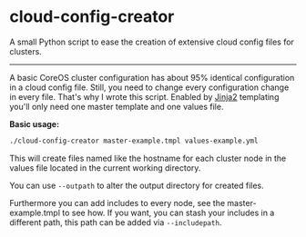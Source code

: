 # cloud-config-creator
A small Python script to ease the creation of extensive cloud config files for clusters.

---

A basic CoreOS cluster configuration has about 95% identical configuration in a cloud config file.
Still, you need to change every configuration change in every file. That's why I wrote this script.
Enabled by [Jinja2](http://jinja.pocoo.org/docs/dev/templates/) templating you'll only need one master
template and one values file.

**Basic usage:**

```bash
./cloud-config-creator master-example.tmpl values-example.yml
```

This will create files named like the hostname for each cluster node in the values file located in the current working
directory.

You can use `--outpath` to alter the output directory for created files.

Furthermore you can add includes to every node, see the master-example.tmpl to see how. If you want, you can stash your includes
in a different path, this path can be added via `--includepath`.
